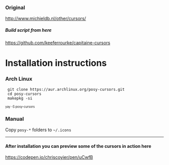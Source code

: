 ### Original
http://www.michieldb.nl/other/cursors/

##### Build script from here
https://github.com/keeferrourke/capitaine-cursors


# Installation instructions 
### Arch Linux
```
 git clone https://aur.archlinux.org/posy-cursors.git
 cd posy-cursors
 makepkg -si
```
<sub><sup>yay -S posy-cursors</sup></sub>

### Manual

Copy `posy-*` folders to `~/.icons`

---

#### After installation you can preview some of the cursors in action here
https://codepen.io/chriscoyier/pen/uCwfB
